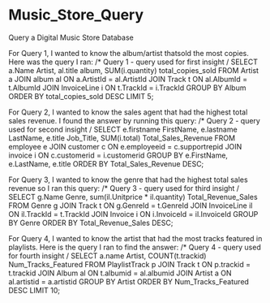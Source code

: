 # Music_Store_Query
Query a Digital Music Store Database

For Query 1, I wanted to know the album/artist thatsold the most copies. Here was the query I ran:
/* Query 1 - query used for first insight /
SELECT a.Name Artist,
       al.title album,
       SUM(i.quantity) total_copies_sold
FROM Artist a
JOIN album al ON a.ArtistId = al.ArtistId
JOIN Track t ON al.AlbumId = t.AlbumId
JOIN InvoiceLine i ON t.TrackId = i.TrackId
GROUP BY Album
ORDER BY total_copies_sold DESC
LIMIT 5;

For Query 2, I wanted to know the sales agent that had the highest total sales revenue. I found the answer by running this query:
/* Query 2 - query used for second insight /
SELECT e.firstname FirstName,
       e.lastname LastName,
       e.title Job_Title,
       SUM(i.total) Total_Sales_Revenue
FROM employee e
JOIN customer c ON e.employeeid = c.supportrepid
JOIN invoice i ON c.customerid = i.customerid
GROUP BY e.FirstName,
         e.LastName,
         e.title
ORDER BY Total_Sales_Revenue DESC;

For Query 3, I wanted to know the genre that had the highest total sales revenue so I ran this query:
/* Query 3 - query used for third insight /
SELECT g.Name Genre,
       sum(il.Unitprice * il.quantity) Total_Revenue_Sales
FROM Genre g
JOIN Track t ON g.GenreId = t.GenreId
JOIN InvoiceLine il ON il.TrackId = t.TrackId
JOIN Invoice i ON i.InvoiceId = il.InvoiceId
GROUP BY Genre
ORDER BY Total_Revenue_Sales DESC;

For Query 4, I wanted to know the artist that had the most tracks featured in playlists. Here is the query I ran to find the answer:
/* Query 4 - query used for fourth insight /
SELECT a.name Artist,
       COUNT(t.trackid) Num_Tracks_Featured
FROM PlaylistTrack p
JOIN Track t ON p.trackid = t.trackid
JOIN Album al ON t.albumid = al.albumid
JOIN Artist a ON al.artistid = a.artistid
GROUP BY Artist
ORDER BY Num_Tracks_Featured DESC
LIMIT 10;
